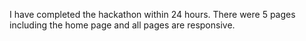 I have completed the hackathon within 24 hours. There were 5 pages including the home page and all pages are responsive. 
